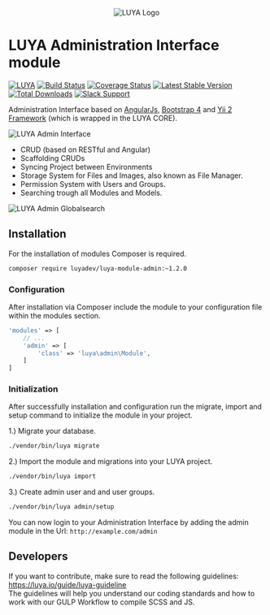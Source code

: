 <p align="center">
  <img src="https://raw.githubusercontent.com/luyadev/luya/master/docs/logo/luya-logo-0.2x.png" alt="LUYA Logo"/>
</p>

# LUYA Administration Interface module

[![LUYA](https://img.shields.io/badge/Powered%20by-LUYA-brightgreen.svg)](https://luya.io)
[![Build Status](https://travis-ci.org/luyadev/luya-module-admin.svg?branch=master)](https://travis-ci.org/luyadev/luya-module-admin)
[![Coverage Status](https://coveralls.io/repos/github/luyadev/luya-module-admin/badge.svg?branch=master)](https://coveralls.io/github/luyadev/luya-module-admin?branch=master)
[![Latest Stable Version](https://poser.pugx.org/luyadev/luya-module-admin/v/stable)](https://packagist.org/packages/luyadev/luya-module-admin)
[![Total Downloads](https://poser.pugx.org/luyadev/luya-module-admin/downloads)](https://packagist.org/packages/luyadev/luya-module-admin)
[![Slack Support](https://img.shields.io/badge/Slack-luyadev-yellowgreen.svg)](https://slack.luya.io/)

Administration Interface based on [AngularJs](https://angularjs.org/), [Bootstrap 4](https://getbootstrap.com) and [Yii 2 Framework](http://www.yiiframework.com/) (which is wrapped in the LUYA CORE).

![LUYA Admin Interface](https://raw.githubusercontent.com/luyadev/luya-module-admin/master/1.0.0-crud.png)

+ CRUD (based on RESTful and Angular)
+ Scaffolding CRUDs
+ Syncing Project between Environments
+ Storage System for Files and Images, also known as File Manager.
+ Permission System with Users and Groups.
+ Searching trough all Modules and Models.

![LUYA Admin Globalsearch](https://raw.githubusercontent.com/luyadev/luya-module-admin/master/1.0.0-globalsearch.png)

## Installation

For the installation of modules Composer is required.

```sh
composer require luyadev/luya-module-admin:~1.2.0
```

### Configuration 

After installation via Composer include the module to your configuration file within the modules section.

```php
'modules' => [
    // ... 
    'admin' => [
        'class' => 'luya\admin\Module',
    ]
]
```

### Initialization 

After successfully installation and configuration run the migrate, import and setup command to initialize the module in your project.

1.) Migrate your database.

```sh
./vendor/bin/luya migrate
```

2.) Import the module and migrations into your LUYA project.

```sh
./vendor/bin/luya import
```

3.) Create admin user and and user groups.

```sh
./vendor/bin/luya admin/setup
```

You can now login to your Administration Interface by adding the admin module in the Url: `http://example.com/admin`


## Developers

If you want to contribute, make sure to read the following guidelines: https://luya.io/guide/luya-guideline  
The guidelines will help you understand our coding standards and how to work with our GULP Workflow to compile SCSS and JS.
